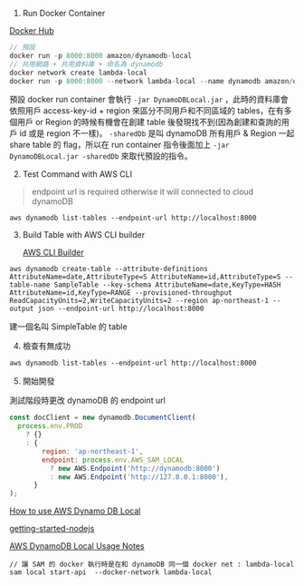 1. Run Docker Container

[Docker Hub](https://hub.docker.com/r/amazon/dynamodb-local)

```javascript
// 預設
docker run -p 8000:8000 amazon/dynamodb-local
// 共用網路 + 共用資料庫 + 命名為 dynamodb
docker network create lambda-local
docker run -p 8000:8000 --network lambda-local --name dynamodb amazon/dynamodb-local -jar DynamoDBLocal.jar -sharedDb
```

預設 docker run container 會執行 `-jar DynamoDBLocal.jar` ，此時的資料庫會依照用戶 access-key-id + region 來區分不同用戶和不同區域的 tables，在有多個用戶 or Region 的時候有機會在創建 table 後發現找不到(因為創建和查詢的用戶 id 或是 region 不一樣)。 `-sharedDb` 是叫 dynamoDB 所有用戶 & Region 一起 share table 的 flag，所以在 run container 指令後面加上 `-jar DynamoDBLocal.jar -sharedDb` 來取代預設的指令。

2. Test Command with AWS CLI

> endpoint url is required otherwise it will connected to cloud dynamoDB

```
aws dynamodb list-tables --endpoint-url http://localhost:8000
```

3. Build Table with AWS CLI builder

   [AWS CLI Builder](https://awsclibuilder.com/home)

```
aws dynamodb create-table --attribute-definitions AttributeName=date,AttributeType=S AttributeName=id,AttributeType=S --table-name SampleTable --key-schema AttributeName=date,KeyType=HASH AttributeName=id,KeyType=RANGE --provisioned-throughput ReadCapacityUnits=2,WriteCapacityUnits=2 --region ap-northeast-1 --output json --endpoint-url http://localhost:8000
```

建一個名叫 SimpleTable 的 table

4. 檢查有無成功

```
aws dynamodb list-tables --endpoint-url http://localhost:8000
```

5. 開始開發

測試階段時更改 dynamoDB 的 endpoint url

```javascript
const docClient = new dynamodb.DocumentClient(
  process.env.PROD
    ? {}
    : {
        region: 'ap-northeast-1',
        endpoint: process.env.AWS_SAM_LOCAL
          ? new AWS.Endpoint('http://dynamodb:8000')
          : new AWS.Endpoint('http://127.0.0.1:8000'),
      }
);
```

[How to use AWS Dynamo DB Local](https://www.youtube.com/watch?v=z77UbwWf1po)

[getting-started-nodejs](https://docs.aws.amazon.com/zh_tw/amazondynamodb/latest/developerguide/GettingStarted.NodeJs.04.html)

[AWS DynamoDB Local Usage Notes](https://docs.aws.amazon.com/amazondynamodb/latest/developerguide/DynamoDBLocal.UsageNotes.html)

```
// 讓 SAM 的 docker 執行時是在和 dynamoDB 同一個 docker net : lambda-local
sam local start-api  --docker-network lambda-local
```
